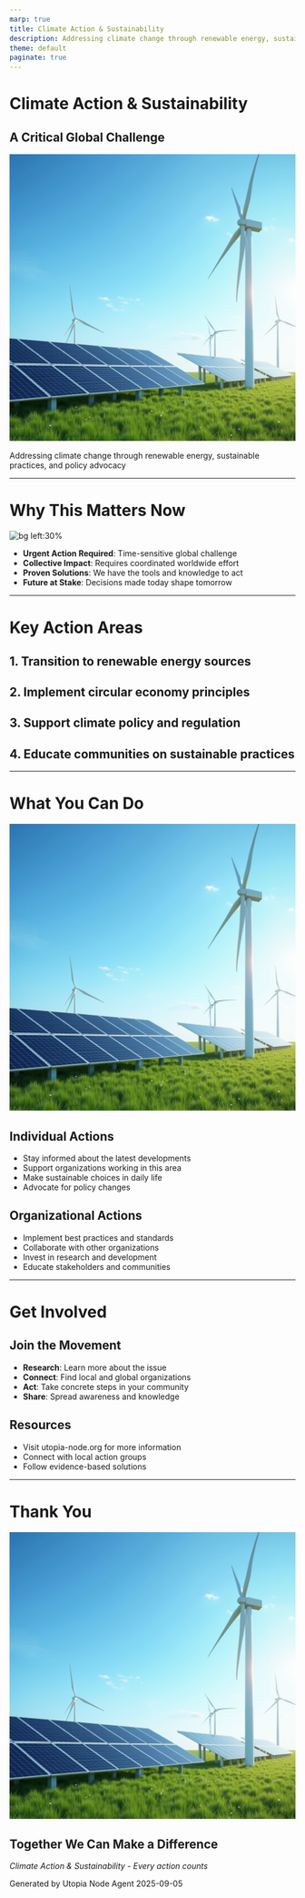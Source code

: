 ```yaml
---
marp: true
title: Climate Action & Sustainability
description: Addressing climate change through renewable energy, sustainable practices, and policy advocacy
theme: default
paginate: true
---
```


# Climate Action & Sustainability
## A Critical Global Challenge

![bg right:40%](../../../media/images/climate-action-hero.png)

Addressing climate change through renewable energy, sustainable practices, and policy advocacy

---

# Why This Matters Now

![bg left:30%](../../../media/images/collaboration-network.png)

- **Urgent Action Required**: Time-sensitive global challenge
- **Collective Impact**: Requires coordinated worldwide effort
- **Proven Solutions**: We have the tools and knowledge to act
- **Future at Stake**: Decisions made today shape tomorrow

---

# Key Action Areas

## 1. Transition to renewable energy sources

## 2. Implement circular economy principles

## 3. Support climate policy and regulation

## 4. Educate communities on sustainable practices

---

# What You Can Do

![bg right:30%](../../../media/images/climate-action-hero.png)

## Individual Actions
- Stay informed about the latest developments
- Support organizations working in this area
- Make sustainable choices in daily life
- Advocate for policy changes

## Organizational Actions
- Implement best practices and standards
- Collaborate with other organizations
- Invest in research and development
- Educate stakeholders and communities

---

# Get Involved

## Join the Movement
- **Research**: Learn more about the issue
- **Connect**: Find local and global organizations
- **Act**: Take concrete steps in your community
- **Share**: Spread awareness and knowledge

## Resources
- Visit utopia-node.org for more information
- Connect with local action groups
- Follow evidence-based solutions

---

# Thank You

![bg](../../../media/images/climate-action-hero.png)

## Together We Can Make a Difference

*Climate Action & Sustainability - Every action counts*

Generated by Utopia Node Agent
2025-09-05

<!-- Note: Images will be generated if mflux-generate is available -->
